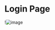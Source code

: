 # Login Page
!![image](https://user-images.githubusercontent.com/92126235/219959601-eaabe25c-460c-479e-8fcb-88ae33959395.png)
